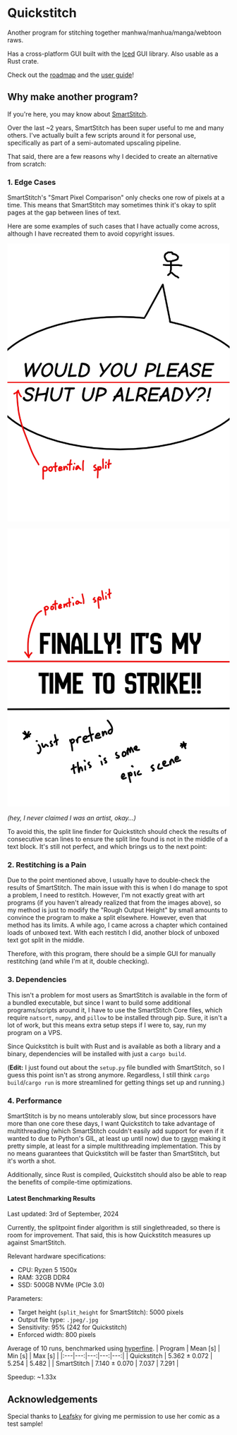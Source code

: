 # Quickstitch

Another program for stitching together manhwa/manhua/manga/webtoon raws.

Has a cross-platform GUI built with the [Iced](https://github.com/iced-rs/iced) GUI library. Also usable as a Rust crate.

Check out the [roadmap](./docs/roadmap.md) and the [user guide](./docs/user_guide.md)!

## Why make another program?

If you're here, you may know about [SmartStitch](https://github.com/MechTechnology/SmartStitch/).

Over the last ~2 years, SmartStitch has been super useful to me and many others. I've actually built a few scripts around it for personal use, specifically as part of a semi-automated upscaling pipeline.

That said, there are a few reasons why I decided to create an alternative from scratch:

### 1. Edge Cases

SmartStitch's "Smart Pixel Comparison" only checks one row of pixels at a time. This means that SmartStitch may sometimes think it's okay to split pages at the gap between lines of text.

Here are some examples of such cases that I have actually come across, although I have recreated them to avoid copyright issues.

![speech bubble edge case](./docs/assets/readme/speech_bubble_edge_case.jpg)

![unboxed text edge case](./docs/assets/readme/unboxed_text_edge_case.jpg)

*(hey, I never claimed I was an artist, okay...)*

To avoid this, the split line finder for Quickstitch should check the results of consecutive scan lines to ensure the split line found is not in the middle of a text block. It's still not perfect, and which brings us to the next point:

### 2. Restitching is a Pain

Due to the point mentioned above, I usually have to double-check the results of SmartStitch. The main issue with this is when I do manage to spot a problem, I need to restitch. However, I'm not exactly great with art programs (if you haven't already realized that from the images above), so my method is just to modify the "Rough Output Height" by small amounts to convince the program to make a split elsewhere. However, even that method has its limits. A while ago, I came across a chapter which contained loads of unboxed text. With each restitch I did, another block of unboxed text got split in the middle.

Therefore, with this program, there should be a simple GUI for manually restitching (and while I'm at it, double checking).

### 3. Dependencies

This isn't a problem for most users as SmartStitch is available in the form of a bundled executable, but since I want to build some additional programs/scripts around it, I have to use the SmartStitch Core files, which require `natsort`, `numpy`, and `pillow` to be installed through pip. Sure, it isn't a lot of work, but this means extra setup steps if I were to, say, run my program on a VPS.

Since Quickstitch is built with Rust and is available as both a library and a binary, dependencies will be installed with just a `cargo build`.

(**Edit:** I just found out about the `setup.py` file bundled with SmartStitch, so I guess this point isn't as strong anymore. Regardless, I still think `cargo build`/`cargo run` is more streamlined for getting things set up and running.)

### 4. Performance

SmartStitch is by no means untolerably slow, but since processors have more than one core these days, I want Quickstitch to take advantage of multithreading (which SmartStitch couldn't easily add support for even if it wanted to due to Python's GIL, at least up until now) due to [rayon](https://github.com/rayon-rs/rayon) making it pretty simple, at least for a simple multithreading implementation. This by no means guarantees that Quickstitch will be faster than SmartStitch, but it's worth a shot.

Additionally, since Rust is compiled, Quickstitch should also be able to reap the benefits of compile-time optimizations.

#### Latest Benchmarking Results

Last updated: 3rd of September, 2024

Currently, the splitpoint finder algorithm is still singlethreaded, so there is room for improvement. That said, this is how Quickstitch measures up against SmartStitch.

Relevant hardware specifications:
- CPU: Ryzen 5 1500x
- RAM: 32GB DDR4
- SSD: 500GB NVMe (PCIe 3.0)

Parameters:
- Target height (`split_height` for SmartStitch): 5000 pixels
- Output file type: `.jpeg/.jpg`
- Sensitivity: 95% (242 for Quickstitch)
- Enforced width: 800 pixels

Average of 10 runs, benchmarked using [hyperfine](https://github.com/sharkdp/hyperfine).
| Program | Mean [s] | Min [s] | Max [s] |
|:---|---:|---:|---:|---:|
| Quickstitch | 5.362 ± 0.072 | 5.254 | 5.482 |
| SmartStitch | 7.140 ± 0.070 | 7.037 | 7.291 |

Speedup: ~1.33x

## Acknowledgements 

Special thanks to [Leafsky](https://www.instagram.com/_.melo.vee._/) for giving me permission to use her comic as a test sample!
